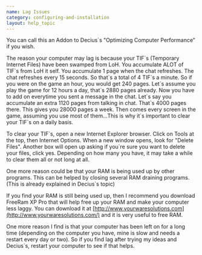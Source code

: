 ```yaml
---
name: Lag Issues
category: configuring-and-installation
layout: help_topic
---
```

You can call this an Addon to Decius\`s "Optimizing Computer Performance" if you wish.

The reason your computer may lag is because your TIF\`s (Temporary Internet Files) have been swamped from LoH. You accumulate ALOT of TIF\`s from LoH it self. You accumulate 1 page when the chat refreshes. The chat refreshes every 15 seconds. So that\`s a total of 4 TIF\`s a minute. So if you were on the game an hour, you would get 240 pages. Let\`s assume you play the game for 12 hours a day, that\`s 2880 pages already. Now you have to add on everytime you sent a message in the chat. Let\`s say you accumulate an extra 1120 pages from talking in chat. That\`s 4000 pages there. This gives you 28000 pages a week. Then comes every screen in the game, assuming you use most of them...This is why it\`s important to clear your TIF\`s on a daily basis.

To clear your TIF\`s, open a new Internet Explorer browser. Click on Tools at the top, then Internet Options. When a new window opens, look for "Delete Files". Another box will open up asking if you\`re sure you want to delete your files, click yes. Depending on how many you have, it may take a while to clear them all or not long at all.

One more reason could be that your RAM is being used up by other programs. This can be helped by closing several RAM draining programs. (This is already explained in Decius\`s topic)

If you find your RAM is still being used up, then I recommend you download FreeRam XP Pro that will help free up your RAM and make your computer less laggy. You can download it at [http://www.yourwaresolutions.com](http://www.yourwaresolutions.com/) and it is very useful to free RAM.

One more reason I find is that your computer has been left on for a long time (depending on the computer you have, mine is slow and needs a restart every day or two). So if you find lag after trying my ideas and Decius\`s, restart your computer to see if that helps.